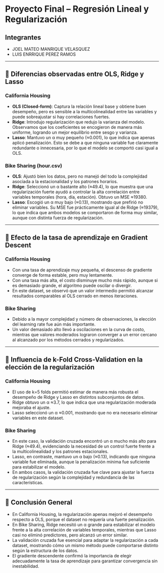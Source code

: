 # Proyecto Final – Regresión Lineal y Regularización

## Integrantes
- JOEL MATEO MANRIQUE VELASQUEZ
- LUIS ENRRIQUE PEREZ RAMOS

---

## 📌 Diferencias observadas entre OLS, Ridge y Lasso

### California Housing
- **OLS (Closed-form)**: Captura la relación lineal base y obtiene buen desempeño, pero es sensible a la multicolinealidad entre las variables y puede sobreajustar si hay correlaciones fuertes.
- **Ridge**: Introdujo regularización que redujo la varianza del modelo. Observamos que los coeficientes se encogieron de manera más uniforme, logrando un mejor equilibrio entre sesgo y varianza.
- **Lasso**: Mantuvo un α muy pequeño (≈0.001), lo que indica que apenas aplicó penalización. Esto se debe a que ninguna variable fue claramente redundante o innecesaria, por lo que el modelo se comportó casi igual a OLS.

### Bike Sharing (hour.csv)
- **OLS**: Ajustó bien los datos, pero no manejó del todo la complejidad asociada a la estacionalidad y los patrones horarios.
- **Ridge**: Seleccionó un α bastante alto (≈49.4), lo que muestra que una regularización fuerte ayudó a controlar la alta correlación entre variables temporales (hora, día, estación). Obtuvo un MSE ≈19380.
- **Lasso**: Escogió un α muy bajo (≈0.13), mostrando que prefirió no eliminar variables. Su MSE fue prácticamente igual al de Ridge (≈19379), lo que indica que ambos modelos se comportaron de forma muy similar, aunque con distinta fuerza de regularización.

---

## 📌 Efecto de la tasa de aprendizaje en Gradient Descent

### California Housing
- Con una tasa de aprendizaje muy pequeña, el descenso de gradiente converge de forma estable, pero muy lentamente.  
- Con una tasa más alta, el costo disminuye mucho más rápido, aunque si es demasiado grande, el algoritmo puede oscilar o divergir.  
- En este dataset, se observó que un valor intermedio permitió alcanzar resultados comparables al OLS cerrado en menos iteraciones.

### Bike Sharing
- Debido a la mayor complejidad y número de observaciones, la elección del learning rate fue aún más importante.  
- Un valor demasiado alto llevó a oscilaciones en la curva de costo, mientras que valores moderados lograron converger a un error cercano al alcanzado por los métodos cerrados y regularizados.

---

## 📌 Influencia de k-Fold Cross-Validation en la elección de la regularización

### California Housing
- El uso de k=5 folds permitió estimar de manera más robusta el desempeño de Ridge y Lasso en distintos subconjuntos de datos.  
- Ridge obtuvo un α ≈3.7, lo que indica que una regularización moderada mejoraba el ajuste.  
- Lasso seleccionó un α ≈0.001, mostrando que no era necesario eliminar variables en este dataset.

### Bike Sharing
- En este caso, la validación cruzada encontró un α mucho más alto para Ridge (≈49.4), evidenciando la necesidad de un control fuerte frente a la multicolinealidad y los patrones estacionales.  
- Lasso, en contraste, mantuvo un α bajo (≈0.13), indicando que ninguna variable fue eliminada, aunque la penalización mínima fue suficiente para estabilizar el modelo.  
- En ambos casos, la validación cruzada fue clave para ajustar la fuerza de regularización según la complejidad y redundancia de las características.

---

## 📌 Conclusión General
- En California Housing, la regularización apenas mejoró el desempeño respecto a OLS, porque el dataset no requería una fuerte penalización.  
- En Bike Sharing, Ridge necesitó un α grande para estabilizar el modelo frente a la alta correlación de variables temporales, mientras que Lasso casi no eliminó predictores, pero alcanzó un error similar.  
- La validación cruzada fue esencial para adaptar la regularización a cada dataset, mostrando cómo un mismo método puede comportarse distinto según la estructura de los datos.  
- El gradiente descendente confirmó la importancia de elegir adecuadamente la tasa de aprendizaje para garantizar convergencia sin inestabilidad.

